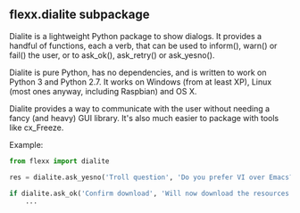 flexx.dialite subpackage
------------------------

Dialite is a lightweight Python package to show dialogs. It provides a
handful of functions, each a verb, that can be used to inform(), warn()
or fail() the user, or to ask_ok(), ask_retry() or ask_yesno().

Dialite is pure Python, has no dependencies, and is written to work on
Python 3 and Python 2.7. It works on Windows (from at least XP), Linux
(most ones anyway, including Raspbian) and OS X.

Dialite provides a way to communicate with the user without needing a fancy
(and heavy) GUI library. It's also much easier to package with tools like
cx_Freeze.

Example:
```py
from flexx import dialite

res = dialite.ask_yesno('Troll question', 'Do you prefer VI over Emacs?')

if dialite.ask_ok('Confirm download', 'Will now download the resources.'):
    ...
```
